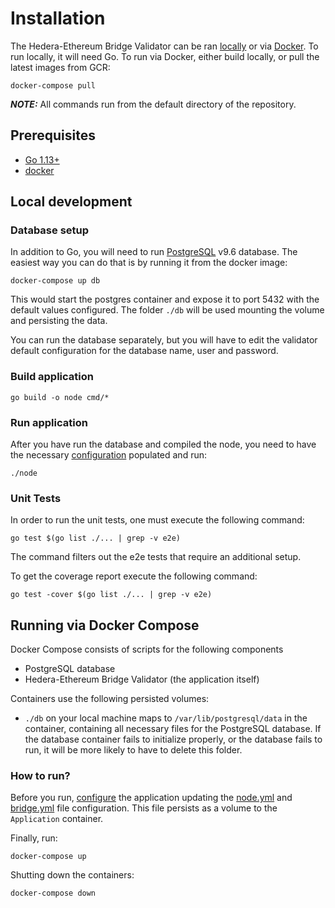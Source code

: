 # Installation

The Hedera-Ethereum Bridge Validator can be ran [locally](#local-development) or via [Docker](#running-via-docker-compose).
To run locally, it will need Go. To run via Docker, either build locally, or pull the latest images from GCR:

```
docker-compose pull
```

**_NOTE:_** All commands run from the default directory of the repository.

## Prerequisites
- [Go 1.13+](https://golang.org/doc/install)
- [docker](https://docs.docker.com/install/)

## Local development

### Database setup

In addition to Go, you will need to run [PostgreSQL](https://postgresql.org) v9.6 database. The easiest way you can do that is by running it from the docker image:

```shell
docker-compose up db
```

This would start the postgres container and expose it to port 5432 with the default values configured.
The folder `./db` will be used mounting the volume and persisting the data.

You can run the database separately, but you will have to edit the validator default configuration for the database name, user and password.

### Build application

```shell
go build -o node cmd/*
```

### Run application

After you have run the database and compiled the node, you need to have the necessary [configuration](configuration.md) populated and run:
```shell
./node
```

### Unit Tests
In order to run the unit tests, one must execute the following command:
```shell
go test $(go list ./... | grep -v e2e)
```
The command filters out the e2e tests that require an additional setup.

To get the coverage report execute the following command:
```shell
go test -cover $(go list ./... | grep -v e2e)
```

## Running via Docker Compose

Docker Compose consists of scripts for the following components
 - PostgreSQL database
 - Hedera-Ethereum Bridge Validator (the application itself)
 
Containers use the following persisted volumes:
 - `./db` on your local machine maps to `/var/lib/postgresql/data` in the container, containing all necessary files
   for the PostgreSQL database. If the database container fails to initialize properly, or the database fails to run,
   it will be more likely to have to delete this folder. 
   
### How to run?

Before you run, [configure](configuration.md) the application updating the [node.yml](../config/node.yml) and [bridge.yml](../config/bridge.yml) file configuration. 
This file persists as a volume to the `Application` container.

Finally, run:
```shell
docker-compose up
```

Shutting down the containers:
```shell
docker-compose down
```

